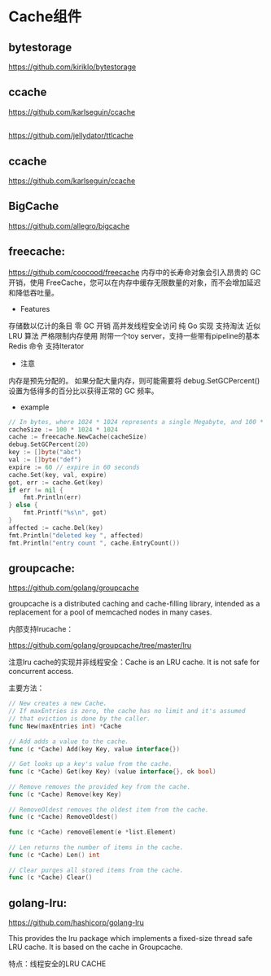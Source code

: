 # Cache组件

## bytestorage

https://github.com/kiriklo/bytestorage

## ccache

https://github.com/karlseguin/ccache

##

https://github.com/jellydator/ttlcache

## ccache

https://github.com/karlseguin/ccache

## BigCache

https://github.com/allegro/bigcache

## freecache:

https://github.com/coocood/freecache
内存中的长寿命对象会引入昂贵的 GC 开销，使用 FreeCache，您可以在内存中缓存无限数量的对象，而不会增加延迟和降低吞吐量。

* Features

存储数以亿计的条目
零 GC 开销
高并发线程安全访问
纯 Go 实现
支持淘汰
近似 LRU 算法
严格限制内存使用
附带一个toy server，支持一些带有pipeline的基本 Redis 命令
支持Iterator

* 注意

内存是预先分配的。
如果分配大量内存，则可能需要将 debug.SetGCPercent() 设置为低得多的百分比以获得正常的 GC 频率。

* example
```go
// In bytes, where 1024 * 1024 represents a single Megabyte, and 100 * 1024*1024 represents 100 Megabytes.
cacheSize := 100 * 1024 * 1024
cache := freecache.NewCache(cacheSize)
debug.SetGCPercent(20)
key := []byte("abc")
val := []byte("def")
expire := 60 // expire in 60 seconds
cache.Set(key, val, expire)
got, err := cache.Get(key)
if err != nil {
    fmt.Println(err)
} else {
    fmt.Printf("%s\n", got)
}
affected := cache.Del(key)
fmt.Println("deleted key ", affected)
fmt.Println("entry count ", cache.EntryCount())
```

## groupcache:

https://github.com/golang/groupcache

groupcache is a distributed caching and cache-filling library, intended as a replacement for a pool of memcached nodes in many cases.

内部支持lrucache：

https://github.com/golang/groupcache/tree/master/lru

注意lru cache的实现并非线程安全：Cache is an LRU cache. It is not safe for concurrent access.

主要方法：
```go
// New creates a new Cache.
// If maxEntries is zero, the cache has no limit and it's assumed
// that eviction is done by the caller.
func New(maxEntries int) *Cache 
 
// Add adds a value to the cache.
func (c *Cache) Add(key Key, value interface{}) 
 
// Get looks up a key's value from the cache.
func (c *Cache) Get(key Key) (value interface{}, ok bool)
 
// Remove removes the provided key from the cache.
func (c *Cache) Remove(key Key)
 
// RemoveOldest removes the oldest item from the cache.
func (c *Cache) RemoveOldest()
 
func (c *Cache) removeElement(e *list.Element) 
 
// Len returns the number of items in the cache.
func (c *Cache) Len() int 
 
// Clear purges all stored items from the cache.
func (c *Cache) Clear() 
```

## golang-lru:

https://github.com/hashicorp/golang-lru

This provides the lru package which implements a fixed-size thread safe LRU cache. It is based on the cache in Groupcache.

特点：线程安全的LRU CACHE
